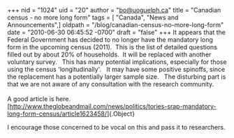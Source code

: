 +++
nid = "1024"
uid = "20"
author = "bo@uoguelph.ca"
title = "Canadian census - no more long form"
tags = [ "Canada", "News and Announcements",]
oldpath = "/blog/canadian-census-no-more-long-form"
date = "2010-06-30 06:45:52 -0700"
draft = "false"
+++
It appears that the Federal Government has decided to no longer have the
mandatory long form in the upcoming census (2011).  This is the list of
detailed questions filled out by about 20% of households.  It will be
replaced with another voluntary survey.   This has many potential
implications, especially for those using the census
\'longitudinally\'.   It may have some positive spinoffs, since the
replacement has a potentially larger sample size.   The disturbing part
is that we are not aware of any consultation with the research
community.\
\
A good article is here. \
[<http://www.theglobeandmail.com/news/politics/tories-srap-mandatory-long-form-census/article1623458/>]{.Object}

I encourage those concerned to be vocal on this and pass it to
researchers.
